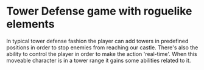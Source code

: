 # Tower Defense game with roguelike elements

In typical tower defense fashion the player can add towers in predefined positions in order to stop enemies from reaching our castle.
There's also the ability to control the player in order to make the action 'real-time'.
When this moveable character is in a tower range it gains some abilities related to it.
